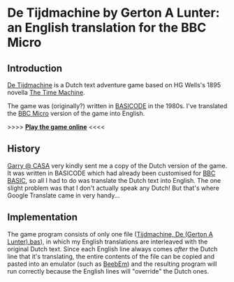 # De Tijdmachine by Gerton A Lunter: an English translation for the BBC Micro

## Introduction
[De Tijdmachine](http://www.solutionarchive.com/game/id%2C3715/Tijdmachine%2C+De.html) is a Dutch text adventure game based on HG Wells's 1895 novella [The Time Machine](https://en.wikipedia.org/wiki/The_Time_Machine). 

The game was (originally?) written in [BASICODE](https://github.com/robhagemans/basicode) in the 1980s. I've translated the [BBC Micro](https://en.wikipedia.org/wiki/BBC_Micro) version of the game into English.

\>\>\>\> [**Play the game online**](http://bbcmicro.co.uk/game.php?id=3407) <<<<

## History
[Garry @ CASA](http://www.solutionarchive.com/phpBB3/viewtopic.php?f=3&t=1421#p9751) very kindly sent me a copy of the Dutch version of the game. It was written in BASICODE which had already been customised for [BBC BASIC](https://en.wikipedia.org/wiki/BBC_BASIC), so all I had to do was translate the Dutch text into English. The one slight problem was that I don't actually speak any Dutch! But that's where Google Translate came in very handy...

## Implementation
The game program consists of only one file ([Tijdmachine, De (Gerton A Lunter).bas](https://github.com/lurkio/tijdmachine/blob/master/Tijdmachine%2C%20De%20(Gerton%20A%20Lunter).bas)), in which my English translations are interleaved with the original Dutch text. Since each English line always comes *after* the Dutch line that it's translating, the entire contents of the file can be copied and pasted into an emulator (such as [BeebEm](http://www.mkw.me.uk/beebem/)) and the resulting program will run correctly because the English lines will "override" the Dutch ones.   
